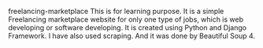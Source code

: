 freelancing-marketplace
This is for learning purpose. It is a simple Freelancing marketplace website for only one type of jobs, which is web developing or software developing. It is created using Python and Django Framework. I have also used scraping. And it was done by Beautiful Soup 4.
